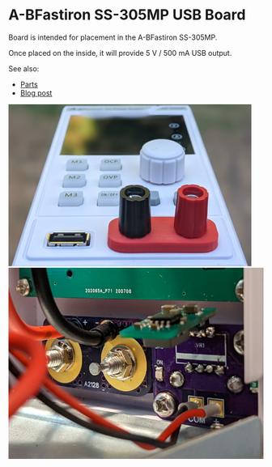 # A-BFastiron SS-305MP USB Board

Board is intended for placement in the A-BFastiron SS-305MP.

Once placed on the inside, it will provide 5 V / 500 mA USB output.

See also:
* [Parts](Board/ABfastiron-Usb.md)
* [Blog post](https://www.medo64.com/2021/07/adding-usb-to-a-bfastiron-ss-305mp/)

![Front panel](Resources/ss305mp-front.jpg)
![Inside](Resources/ss305mp-inside.jpg)

